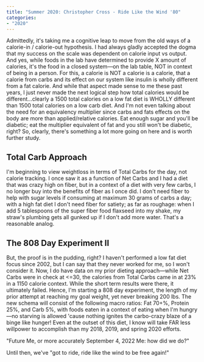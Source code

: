 ```yaml
---
title: "Summer 2020: Christopher Cross - Ride Like the Wind '80"
categories:
- "2020"
---
```

Admittedly, it's taking me a cognitive leap to move from the old ways of a calorie-in / calorie-out hypothesis. I had always gladly accepted the dogma that my success on the scale was dependent on calorie input vs output. And yes, while foods in the lab have determined to provide X amount of calories, it's the food in a closed system—on the lab table, NOT in context of being in a person. For this, a calorie is NOT a calorie is a calorie, that a calorie from carbs and its effect on our system like insulin is wholly different from a fat calorie. And while that aspect made sense to me these past years, I just never made the next logical step how total calories would be different...clearly a 1500 total calories on a low fat diet is WHOLLY different than 1500 total calories on a low carb diet. And I'm not even talking about the need for an equivalency multiplier since carbs and fats effects on the body are more than applied/relative calories. Eat enough sugar and you'll be diabetic; eat the multiplier equivalent of fat and you still won't be diabetic, right? So, clearly, there's something a lot more going on here and is worth further study.

## Total Carb Approach

I'm beginning to view weightloss in terms of Total Carbs for the day, not calorie tracking. I once saw it as a function of Net Carbs and I had a diet that was crazy high on fiber, but in a context of a diet with very few carbs, I no longer buy into the benefits of fiber as I once did. I don't need fiber to help with sugar levels if consuming at maximum 30 grams of carbs a day; with a high fat diet I don't need fiber for satiety; as far as roughage: when I add 5 tablespoons of the super fiber food flaxseed into my shake, my straw's plumbing gets all gunked up if I don't add more water. That's a reasonable analog.

## The 808 Day Experiment II

But, the proof is in the pudding, right? I haven't performed a low fat diet focus since 2002, but I can say that they never worked for me, so I won't consider it. Now, I do have data on my prior dieting approach—while Net Carbs were in check at <=30, the calories from Total Carbs came in at 23% in a 1150 calorie context. While the short term results were there, it ultimately failed. Hence, I'm starting a 808 day experiment, the length of my prior attempt at reaching my goal weight, yet never breaking 200 lbs. The new schema will consist of the following macro ratios: Fat 70+%, Protein 25%, and Carb 5%, with foods eaten in a context of eating when I'm hungry—no starving is allowed 'cause nothing ignites the carbo-crazy blaze of a binge like hunger! Even at the outset of this diet, I know will take FAR less willpower to accomplish than my 2018, 2019, and spring 2020 efforts.

"Future Me, or more accurately September 4, 2022 Me: how did we do?"

Until then, we've "got to ride, ride like the wind to be free again!"
